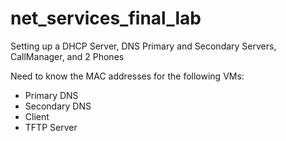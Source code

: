 # net_services_final_lab
Setting up a DHCP Server, DNS Primary and Secondary Servers, CallManager, and 2 Phones


Need to know the MAC addresses for the following VMs:
- Primary DNS
- Secondary DNS
- Client
- TFTP Server
